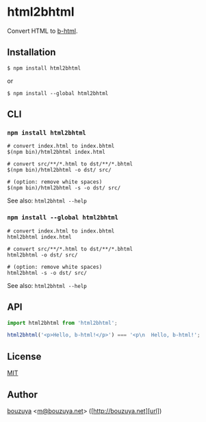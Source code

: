 # html2bhtml

Convert HTML to [b-html](https://github.com/b-html/b-html).

## Installation

```
$ npm install html2bhtml
```

or

```
$ npm install --global html2bhtml
```

## CLI

### `npm install html2bhtml`

```
# convert index.html to index.bhtml
$(npm bin)/html2bhtml index.html

# convert src/**/*.html to dst/**/*.bhtml
$(npm bin)/html2bhtml -o dst/ src/

# (option: remove white spaces)
$(npm bin)/html2bhtml -s -o dst/ src/
```

See also: `html2bhtml --help`

### `npm install --global html2bhtml`

```
# convert index.html to index.bhtml
html2bhtml index.html

# convert src/**/*.html to dst/**/*.bhtml
html2bhtml -o dst/ src/

# (option: remove white spaces)
html2bhtml -s -o dst/ src/
```

See also: `html2bhtml --help`

## API

```javascript
import html2bhtml from 'html2bhtml';

html2bhtml('<p>Hello, b-html!</p>') === '<p\n  Hello, b-html!';
```

## License

[MIT](LICENSE)

## Author

[bouzuya][user] &lt;[m@bouzuya.net][email]&gt; ([http://bouzuya.net][url])

[user]: https://github.com/bouzuya
[email]: mailto:m@bouzuya.net
[url]: http://bouzuya.net

